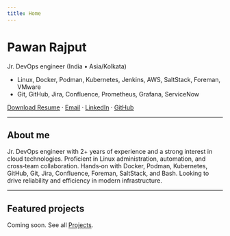 ```yaml
---
title: Home
---
```


# Pawan Rajput

Jr. DevOps engineer (India • Asia/Kolkata)

- Linux, Docker, Podman, Kubernetes, Jenkins, AWS, SaltStack, Foreman, VMware
- Git, GitHub, Jira, Confluence, Prometheus, Grafana, ServiceNow

[Download Resume](#) · [Email](mailto:rajput.pawan.personal@gmail.com) · [LinkedIn](https://www.linkedin.com/in/pawan-rajput-b3918a251/) · [GitHub](https://github.com/RajputPawan)

---

## About me

Jr. DevOps engineer with 2+ years of experience and a strong interest in cloud technologies. Proficient in Linux administration, automation, and cross‑team collaboration. Hands‑on with Docker, Podman, Kubernetes, GitHub, Git, Jira, Confluence, Foreman, SaltStack, and Bash. Looking to drive reliability and efficiency in modern infrastructure.

---

## Featured projects

Coming soon. See all [Projects](projects.md).
